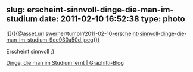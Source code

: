 slug: erscheint-sinnvoll-dinge-die-man-im-studium
date: 2011-02-10 16:52:38
type: photo
---

[![]({{@asset.url swerner/tumblr/2011-02-10-erscheint-sinnvoll-dinge-die-man-im-studium-9ee930a50d.jpeg}})](http://www.graphitti-blog.de/2011/02/09/dinge-die-man-im-studium-lernt/)

Erscheint sinnvoll ;)

 [Dinge, die man im Studium lernt | Graphitti-Blog](http://www.graphitti-blog.de/2011/02/09/dinge-die-man-im-studium-lernt/)
